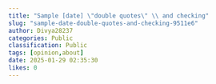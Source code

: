 ```yaml
---
title: "Sample [date] \"double quotes\" \\ and checking"
slug: "sample-date-double-quotes-and-checking-9511e6"
author: Divya28237
categories: Public
classification: Public
tags: [opinion,about]
date: 2025-01-29 02:35:30 
likes: 0
---
```


